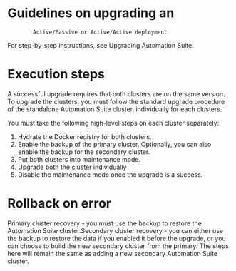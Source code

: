 ﻿# Guidelines on upgrading an
            Active/Passive or Active/Active deployment

For step-by-step instructions, see Upgrading
                    Automation Suite.

# Execution steps

A successful upgrade requires that both clusters are on the same version. To upgrade the clusters, you must follow the standard upgrade procedure of the standalone Automation Suite cluster, individually for each clusters.

You must take the following high-level steps on each cluster separately:

1. Hydrate the Docker registry for both clusters.
2. Enable the backup of the primary cluster. Optionally, you can also enable the backup for the secondary cluster.
3. Put both clusters into maintenance mode.
4. Upgrade both the cluster individually
5. Disable the maintenance mode once the upgrade is a success.

# Rollback on error

Primary cluster recovery - you must use the backup to restore the Automation Suite cluster.Secondary cluster recovery - you can either use the backup to restore the data if you enabled it before the upgrade, or you can choose to build the new secondary cluster from the primary. The steps here will remain the same as adding a new secondary Automation Suite cluster.
